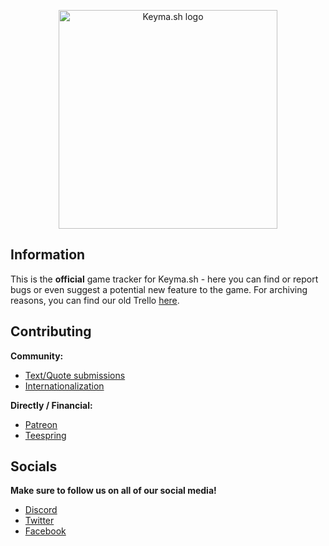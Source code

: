 <p align="center">
  <img src="https://i.imgur.com/SdkWIdX.png" width="350" title="Keyma.sh logo">
</p>

## Information
This is the **official** game tracker for Keyma.sh - here you can find or report bugs or even suggest a potential new feature to the game. For archiving reasons, you can find our old Trello [here](https://trello.com/b/Rlx2qSvq/keymash).

## Contributing
**Community:**
 - [Text/Quote submissions](https://keyma.sh/submit)
 - [Internationalization](https://keymash.oneskyapp.com/)
 
**Directly / Financial:**
 - [Patreon](https://patreon.com/keymashgame)
 - [Teespring](https://teespring.com/stores/keymash)
 
## Socials
**Make sure to follow us on all of our social media!**
 - [Discord](https://discord.gg/df4paUq)
 - [Twitter](https://twitter.com/KeymashGame)
 - [Facebook](https://facebook.com/KeymashGame)
